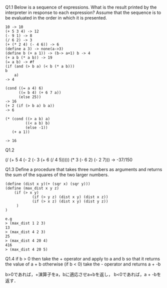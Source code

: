 Q1.1 Below is a sequence of expressions. What is the result printed by the interpreter in response to each expression? Assume that the sequence is to be evaluated in the order in which it is presented.


```
10 -> 10
(+ 5 3 4) -> 12
(- 9 1) -> 8
(/ 6 2) -> 3
(+ (* 2 4) (- 4 6)) -> 6
(define a 3) -> none(a->3)
(define b (+ a 1)) -> (b-> a+1) b -> 4
(+ a b (* a b)) -> 19
(= a b) -> #f
(if (and (> b a) (< b (* a b)))  
b
    a)
-> 4

(cond ((= a 4) 6)
      ((= b 4) (+ 6 7 a))
      (else 25))
-> 16 
(+ 2 (if (> b a) b a))
-> 6

(* (cond ((> a b) a)
         ((< a b) b)
         (else -1))
   (+ a 1))

-> 16
```

Q1.2

(/ (+ 5 4 (- 2 (- 3 (+ 6 (/ 4 5))))) (* 3 (- 6 2) (- 2 7)))
-> -37/150

Q1.3
Define a procedure that takes three numbers as arguments and returns the sum of the squares of the two larger numbers.


```
(define (dist x y)(+ (sqr x) (sqr y)))
(define (max_dist x y z)
    (if (> x y)
            (if (> y z) (dist x y) (dist x z))
            (if (> x z) (dist x y) (dist y z))
     )
)

e.g
> (max_dist 1 2 3)
13
> (max_dist 4 2 3)
25
> (max_dist 4 20 4)
416
> (max_dist 4 20 5)
```

Q1.4
if b > 0 then take the + operator and apply to a and b 
so that it returns the value of a + b
otherwise (if b < 0)  take the - operator and returns a + -b

b>0であれば，+演算子をa，bに適応させa+bを返し，
b<0であれば，a + -bを返す．




